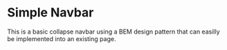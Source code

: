 # Simple Navbar
This is a basic collapse navbar using a BEM design pattern that can easilly be implemented into an existing page.
